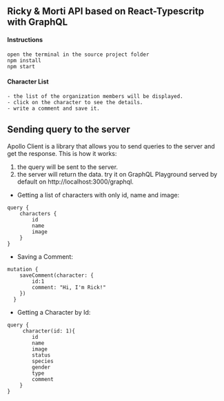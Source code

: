 ## Ricky & Morti API based on React-Typescritp with GraphQL

#### Instructions

    open the terminal in the source project folder
    npm install
    npm start

#### Character List

    - the list of the organization members will be displayed.
    - click on the character to see the details.
    - write a comment and save it.

## Sending query to the server

Apollo Client is a library that allows you to send queries to the server and get the response. This is how it works:

1. the query will be sent to the server.
2. the server will return the data.
   try it on GraphQL Playground served by default on http://localhost:3000/graphql.

- Getting a list of characters with only id, name and image:

```
query {
    characters {
        id
        name
        image
    }
}
```

- Saving a Comment:

```
mutation {
    saveComment(character: {
        id:1
        comment: "Hi, I'm Rick!"
    })
  }
```

- Getting a Character by Id:

```
query {
     character(id: 1){
        id
        name
        image
        status
        species
        gender
        type
        comment
    }
}
```
